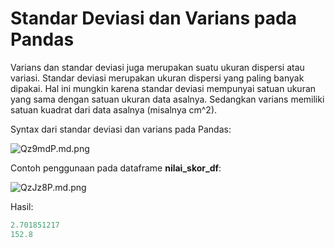 # Standar Deviasi dan Varians pada Pandas

Varians dan standar deviasi juga merupakan suatu ukuran dispersi atau variasi. Standar deviasi merupakan ukuran dispersi yang paling banyak dipakai. Hal ini mungkin karena standar deviasi mempunyai satuan ukuran yang sama dengan satuan ukuran data asalnya. Sedangkan varians memiliki satuan kuadrat dari data asalnya (misalnya cm^2).

Syntax dari standar deviasi dan varians pada Pandas:

![Qz9mdP.md.png](https://iili.io/Qz9mdP.md.png)

Contoh penggunaan pada dataframe **nilai_skor_df**:

![QzJz8P.md.png](https://iili.io/QzJz8P.md.png)

Hasil:
```python
2.701851217
152.8
```
